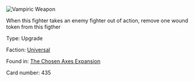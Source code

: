 
![Vampiric Weapon](https://warhammerunderworlds.com/wp-content/uploads/sites/6/2018/02/435_ENG.png)

When this fighter takes an enemy fighter out of action, remove one wound token from this figther

Type: Upgrade

Faction: [Universal](/factions/universal.md)

Found in: [The Chosen Axes Expansion](/locations/the-chosen-axes-expansion.md)

Card number: 435
